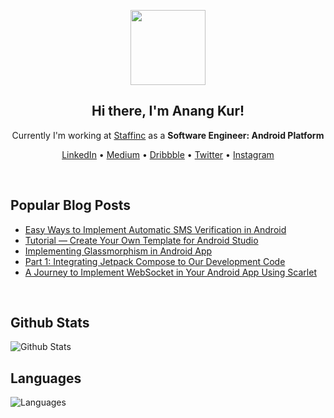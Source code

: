 <p align="center">
    <img src="https://media.giphy.com/media/Y4bzv6DYbYzy8jDnoW/giphy.gif" width="120px"/>
</p>

<h2 align="center">Hi there, I'm Anang Kur!</h2>

<p align="center">Currently I'm working at <a href="https://www.staffinc.co">Staffinc</a> as a <b>Software Engineer: Android Platform</b></p>

<p align="center">
    <a href="https://www.linkedin.com/in/anangkur">LinkedIn</a> •
    <a href="https://medium.com/@anangk97">Medium</a> •
    <a href="https://dribbble.com/anangkur">Dribbble</a> •
    <a href="https://twitter.com/anang_kur">Twitter</a> •
    <a href="https://instagram.com/anang.kur">Instagram</a>
</p>
<br>

## Popular Blog Posts
* [Easy Ways to Implement Automatic SMS Verification in Android](https://medium.com/gits-apps-insight/easy-ways-to-implement-automatic-sms-verification-in-android-2b5d8040afbd)
* [Tutorial — Create Your Own Template for Android Studio](https://medium.com/me/stats/post/9a9d25c70979?source=main_stats_page)
* [Implementing Glassmorphism in Android App](https://medium.com/sampingan-tech/implementing-glassmorphism-in-android-app-e73a2fd83b80)
* [Part 1: Integrating Jetpack Compose to Our Development Code](https://medium.com/sampingan-tech/part-1-integrating-jetpack-compose-to-our-development-code-9a9d25c70979)
* [A Journey to Implement WebSocket in Your Android App Using Scarlet](https://medium.com/sampingan-tech/a-journey-to-implement-web-socket-in-your-android-app-using-scarlet-4c400516d350)
<br>

## Github Stats
![Github Stats](https://github-readme-stats.vercel.app/api?username=anangkur&count_private=true&show_icons=true&theme=solarized-dark)

## Languages
![Languages](https://github-readme-stats.vercel.app/api/top-langs/?username=anangkur&layout=compact&count_private=true&theme=solarized-dark)
<br>

